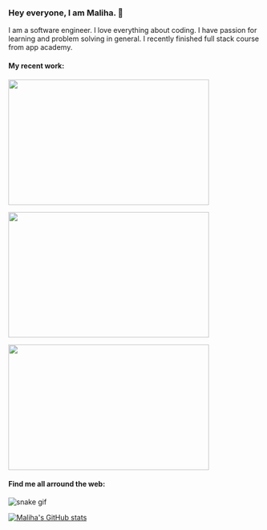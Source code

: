### Hey everyone, I am Maliha.  👋
I am a software engineer. I love everything about coding. I have passion for learning and problem solving in general. I recently finished full stack course from app academy. 

#### My recent work: 
<a href="https://boardmania.herokuapp.com" target="blank"><img align="center" src="https://github.com/maliha-omair/maliha-omair.github.io/blob/main/images/Ludo/Ludo.gif" height="250" width="400"/></a>

<a href="https://eatsy-2022.herokuapp.com/" target="blank"><img align="center" src="https://github.com/maliha-omair/maliha-omair.github.io/blob/main/images/eatsy/eatsy.gif" height="250" width="400" /></a>

<a href="https://mo-meetup.herokuapp.com/" target="blank"><img align="center" src="https://github.com/maliha-omair/maliha-omair.github.io/blob/main/images/meetup/meetup.gif" height="250" width="400" /></a>

#### Find me all arround the web: 
![snake gif](https://github.com/maliha-omair/maliha-omair/blob/output/github-contribution-grid-snake.gif)

[![Maliha's GitHub stats](https://github-readme-stats.vercel.app/api?username=maliha-omair&show_icons=true&theme=dark)](https://github.com/maliha-omair/github-readme-stats)



